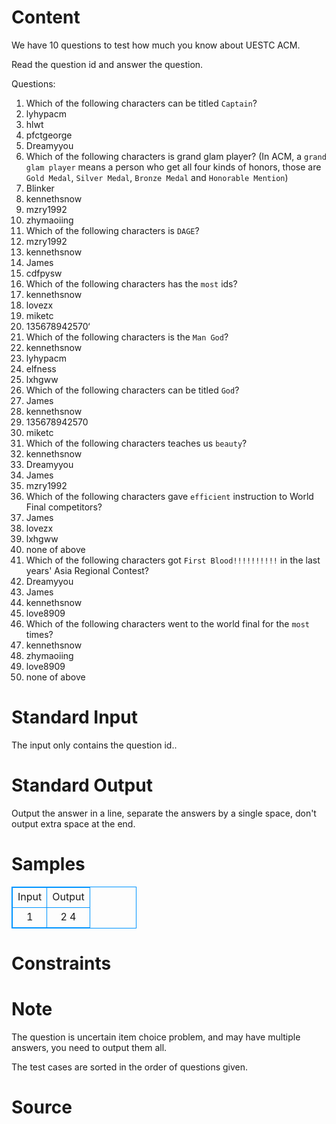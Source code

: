 
# Content

We have 10 questions to test how much you know about UESTC ACM.

Read the question id and answer the question.

Questions:

1. Which of the following characters can be titled `Captain`?
  1. lyhypacm
  2. hlwt
  3. pfctgeorge
  4. Dreamyyou
2. Which of the following characters is grand glam player? (In ACM, a `grand glam player` means a person who get all four kinds of honors, those are `Gold Medal`, `Silver Medal`, `Bronze Medal` and `Honorable Mention`)
  1. Blinker
  2. kennethsnow
  3. mzry1992
  4. zhymaoiing
3. Which of the following characters is `DAGE`?
  1. mzry1992
  2. kennethsnow
  3. James
  4. cdfpysw
4. Which of the following characters has the `most` ids?
  1. kennethsnow
  2. lovezx
  3. miketc
  4. 135678942570‘
5. Which of the following characters is the `Man God`?
  1. kennethsnow
  2. lyhypacm
  3. elfness
  4. lxhgww
6. Which of the following characters can be titled `God`?
  1. James
  2. kennethsnow
  3. 135678942570
  4. miketc
7. Which of the following characters teaches us `beauty`?
  1. kennethsnow
  2. Dreamyyou
  3. James
  4. mzry1992
8. Which of the following characters gave `efficient` instruction to World Final competitors?
  1. James
  2. lovezx
  3. lxhgww
  4. none of above
9. Which of the following characters got `First Blood!!!!!!!!!!` in the last years' Asia Regional Contest?
  1. Dreamyyou
  2. James
  3. kennethsnow
  4. love8909
10. Which of the following characters went to the world final for the `most` times?
  1. kennethsnow
  2. zhymaoiing
  3. love8909
  4. none of above

# Standard Input

The input only contains the question id..

# Standard Output

Output the answer in a line, separate the answers by a single space, don't output extra space at the end.

# Samples

<style>
        table,table tr th, table tr td { border:1px solid #0094ff; }
        table { width: 200px; min-height: 25px; line-height: 25px; text-align: center; border-collapse: collapse;}   
    </style>
<table>
	<tr>
		<td>Input</td>
		<td>Output</td>
	</tr>
<tr><td>1</td><td>2 4</td></tr></table>


# Constraints



# Note

The question is uncertain item choice problem, and may have multiple answers, you need to output them all.

The test cases are sorted in the order of questions given.

# Source


